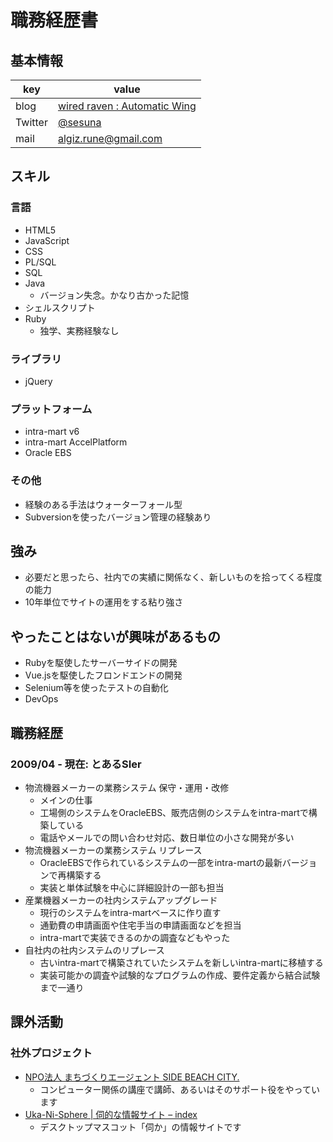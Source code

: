 # 職務経歴書

## 基本情報

| key     | value                                                        |
|---------|--------------------------------------------------------------|
| blog    | [wired raven : Automatic Wing](https://blog.electricsea.io/) |
| Twitter | [@sesuna](https://twitter.com/sesuna/)                       |
| mail    | [algiz.rune@gmail.com](algiz.rune@gmail.com)                 |

## スキル

### 言語

- HTML5
- JavaScript
- CSS
- PL/SQL
- SQL
- Java
  - バージョン失念。かなり古かった記憶
- シェルスクリプト
- Ruby
  - 独学、実務経験なし

### ライブラリ

- jQuery

### プラットフォーム

- intra-mart v6
- intra-mart AccelPlatform
- Oracle EBS

### その他

- 経験のある手法はウォーターフォール型
- Subversionを使ったバージョン管理の経験あり

## 強み

- 必要だと思ったら、社内での実績に関係なく、新しいものを拾ってくる程度の能力
- 10年単位でサイトの運用をする粘り強さ

## やったことはないが興味があるもの

- Rubyを駆使したサーバーサイドの開発
- Vue.jsを駆使したフロンドエンドの開発
- Selenium等を使ったテストの自動化
- DevOps

## 職務経歴

### 2009/04 - 現在: とあるSIer

- 物流機器メーカーの業務システム 保守・運用・改修
  - メインの仕事
  - 工場側のシステムをOracleEBS、販売店側のシステムをintra-martで構築している
  - 電話やメールでの問い合わせ対応、数日単位の小さな開発が多い
- 物流機器メーカーの業務システム リプレース
  - OracleEBSで作られているシステムの一部をintra-martの最新バージョンで再構築する
  - 実装と単体試験を中心に詳細設計の一部も担当
- 産業機器メーカーの社内システムアップグレード
  - 現行のシステムをintra-martベースに作り直す
  - 通勤費の申請画面や住宅手当の申請画面などを担当
  - intra-martで実装できるのかの調査などもやった
- 自社内の社内システムのリプレース
  - 古いintra-martで構築されていたシステムを新しいintra-martに移植する
  - 実装可能かの調査や試験的なプログラムの作成、要件定義から結合試験まで一通り

## 課外活動

### 社外プロジェクト

- [NPO法人 まちづくりエージェント SIDE BEACH CITY\.](https://sbc.yokohama/)
  - コンピューター関係の講座で講師、あるいはそのサポート役をやっています
- [Uka\-Ni\-Sphere \| 伺的な情報サイト – index](https://ghost-info.net/)
  - デスクトップマスコット「伺か」の情報サイトです